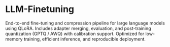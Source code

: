 # LLM-Finetuning
End-to-end fine-tuning and compression pipeline for large language models using QLoRA. Includes adapter merging, evaluation, and post-training quantization (GPTQ / AWQ) with calibration support. Optimized for low-memory training, efficient inference, and reproducible deployment.
